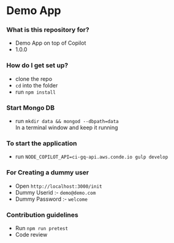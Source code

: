 # Demo App #

### What is this repository for? ###

* Demo App on top of Copilot
* 1.0.0

### How do I get set up? ###

* clone the repo
* `cd` into the folder
* run `npm install`


### Start Mongo DB
* run `mkdir data && mongod --dbpath=data`  
  In a terminal window and keep it running

### To start the application
* run `NODE_COPILOT_API=ci-gq-api.aws.conde.io gulp develop`

### For Creating a dummy user
* Open `http://localhost:3000/init`
* Dummy Userid :- `demo@demo.com`
* Dummy Password :- `welcome`

### Contribution guidelines ###

* Run `npm run pretest`
* Code review
